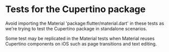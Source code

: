 # Tests for the Cupertino package

Avoid importing the Material 'package:flutter/material.dart' in these tests as
we're trying to test the Cupertino package in standalone scenarios.

Some test may be replicated in the Material tests when Material reuses
Cupertino components on iOS such as page transitions and text editing.
